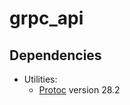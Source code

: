 # grpc_api

## Dependencies

- Utilities:
  - [Protoc](https://github.com/protocolbuffers/protobuf/releases) version 28.2